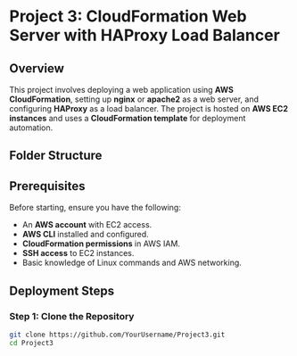 # Project 3: CloudFormation Web Server with HAProxy Load Balancer

## Overview
This project involves deploying a web application using **AWS CloudFormation**, setting up **nginx** or **apache2** as a web server, and configuring **HAProxy** as a load balancer. The project is hosted on **AWS EC2 instances** and uses a **CloudFormation template** for deployment automation.

## Folder Structure

## Prerequisites
Before starting, ensure you have the following:
- An **AWS account** with EC2 access.
- **AWS CLI** installed and configured.
- **CloudFormation permissions** in AWS IAM.
- **SSH access** to EC2 instances.
- Basic knowledge of Linux commands and AWS networking.

## Deployment Steps

### Step 1: Clone the Repository
```bash
git clone https://github.com/YourUsername/Project3.git
cd Project3


